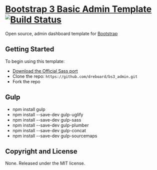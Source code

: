 # [Bootstrap 3 Basic Admin Template](https://github.com/dreboard/bs3_admin) [![Build Status](https://travis-ci.org/dreboard/bs3_admin.svg?branch=master)](https://travis-ci.org/dreboard/bs3_admin)
Open source, admin dashboard template for [Bootstrap](http://getbootstrap.com/) 

## Getting Started
To begin using this template:
* [Download the Official Sass port](https://github.com/twbs/bootstrap-sass)
* Clone the repo: `https://github.com/dreboard/bs3_admin.git`
* Fork the repo

## Gulp
* npm install gulp
* npm install --save-dev gulp-uglify
* npm install --save-dev gulp-sass
* npm install --save-dev gulp-plumber
* npm install --save-dev gulp-concat
* npm install --save-dev gulp-sourcemaps


## Copyright and License

None. Released under the MIT license.
